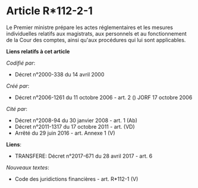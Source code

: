 # Article R*112-2-1

Le Premier ministre prépare les actes réglementaires et les mesures individuelles relatifs aux magistrats, aux personnels et
au fonctionnement de la Cour des comptes, ainsi qu'aux procédures qui lui sont applicables.

**Liens relatifs à cet article**

_Codifié par_:

  - Décret n°2000-338 du 14 avril 2000

_Créé par_:

  - Décret n°2006-1261 du 11 octobre 2006 - art. 2 () JORF 17 octobre 2006

_Cité par_:

  - Décret n°2008-94 du 30 janvier 2008 - art. 1 (Ab)
  - Décret n°2011-1317 du 17 octobre 2011 - art. (VD)
  - Arrêté du 29 juin 2016 - art. Annexe 1 (V)

**Liens**:

  - TRANSFERE: Décret n°2017-671 du 28 avril 2017 - art. 6

_Nouveaux textes_:

  - Code des juridictions financières - art. R*112-1 (V)
